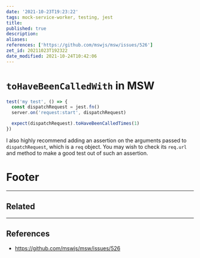 ```yaml
---
date: '2021-10-23T19:23:22'
tags: mock-service-worker, testing, jest
title:
published: true
description:
aliases:
references: ['https://github.com/mswjs/msw/issues/526']
zet_id: 20211023T192322
date_modified: 2021-10-24T10:42:06
---
```


# `toHaveBeenCalledWith` in MSW

```js
test('my test', () => {
  const dispatchRequest = jest.fn()
  server.on('request:start', dispatchRequest)

  expect(dispatchRequest).toHaveBeenCalledTimes(1)
})
```


I also highly recommend adding an assertion on the arguments passed to `dispatchRequest`, which is a `req` object. You may wish to check its `req.url` and method to make a good test out of such an assertion.

# Footer

---

## Related

---

## References

- https://github.com/mswjs/msw/issues/526